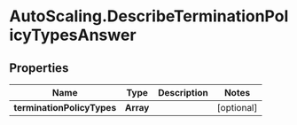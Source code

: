 # AutoScaling.DescribeTerminationPolicyTypesAnswer

## Properties

Name | Type | Description | Notes
------------ | ------------- | ------------- | -------------
**terminationPolicyTypes** | **Array** |  | [optional] 


